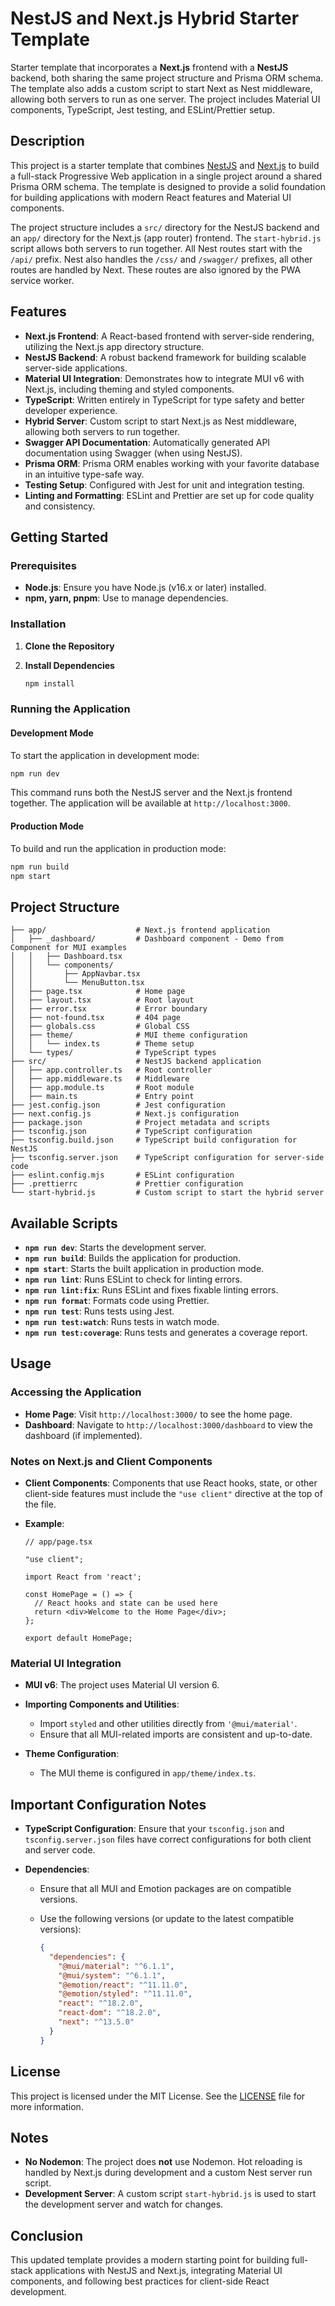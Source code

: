 # NestJS and Next.js Hybrid Starter Template

Starter template that incorporates a **Next.js** frontend with a **NestJS** backend, both sharing the same project structure and Prisma ORM schema. The template also adds a custom script to start Next as Nest middleware, allowing both servers to run as one server. The project includes Material UI components, TypeScript, Jest testing, and ESLint/Prettier setup.

## Description

This project is a starter template that combines [NestJS](https://nestjs.com/) and [Next.js](https://nextjs.org/) to build a full-stack Progressive Web application in a single project around a shared Prisma ORM schema. The template is designed to provide a solid foundation for building applications with modern React features and Material UI components.

The project structure includes a `src/` directory for the NestJS backend and an `app/` directory for the Next.js (app router) frontend. The `start-hybrid.js` script allows both servers to run together. All Nest routes start with the `/api/` prefix. Nest also handles the `/css/` and `/swagger/` prefixes, all other routes are handled by Next. These routes are also ignored by the PWA service worker.

## Features

- **Next.js Frontend**: A React-based frontend with server-side rendering, utilizing the Next.js app directory structure.
- **NestJS Backend**: A robust backend framework for building scalable server-side applications.
- **Material UI Integration**: Demonstrates how to integrate MUI v6 with Next.js, including theming and styled components.
- **TypeScript**: Written entirely in TypeScript for type safety and better developer experience.
- **Hybrid Server**: Custom script to start Next.js as Nest middleware, allowing both servers to run together.
- **Swagger API Documentation**: Automatically generated API documentation using Swagger (when using NestJS).
- **Prisma ORM**: Prisma ORM enables working with your favorite database in an intuitive type-safe way.
- **Testing Setup**: Configured with Jest for unit and integration testing.
- **Linting and Formatting**: ESLint and Prettier are set up for code quality and consistency.

## Getting Started

### Prerequisites

- **Node.js**: Ensure you have Node.js (v16.x or later) installed.
- **npm, yarn, pnpm**: Use to manage dependencies.

### Installation

1. **Clone the Repository**
2. **Install Dependencies**

   ```bash
   npm install
   ```

### Running the Application

#### Development Mode

To start the application in development mode:

```bash
npm run dev
```

This command runs both the NestJS server and the Next.js frontend together. The application will be available at `http://localhost:3000`.

#### Production Mode

To build and run the application in production mode:

```bash
npm run build
npm start
```

## Project Structure

```plaintext
├── app/                    # Next.js frontend application
│   ├── _dashboard/         # Dashboard component - Demo from Component for MUI examples
│   │   ├── Dashboard.tsx
│   │   └── components/
│   │       ├── AppNavbar.tsx
│   │       └── MenuButton.tsx
│   ├── page.tsx            # Home page
│   ├── layout.tsx          # Root layout
│   ├── error.tsx           # Error boundary
│   ├── not-found.tsx       # 404 page
│   ├── globals.css         # Global CSS
│   ├── theme/              # MUI theme configuration
│   │   └── index.ts        # Theme setup
│   └── types/              # TypeScript types
├── src/                    # NestJS backend application
│   ├── app.controller.ts   # Root controller
│   ├── app.middleware.ts   # Middleware
│   ├── app.module.ts       # Root module
│   ├── main.ts             # Entry point
├── jest.config.json        # Jest configuration
├── next.config.js          # Next.js configuration
├── package.json            # Project metadata and scripts
├── tsconfig.json           # TypeScript configuration
├── tsconfig.build.json     # TypeScript build configuration for NestJS
├── tsconfig.server.json    # TypeScript configuration for server-side code
├── eslint.config.mjs       # ESLint configuration
├── .prettierrc             # Prettier configuration
└── start-hybrid.js         # Custom script to start the hybrid server
```

## Available Scripts

- **`npm run dev`**: Starts the development server.
- **`npm run build`**: Builds the application for production.
- **`npm start`**: Starts the built application in production mode.
- **`npm run lint`**: Runs ESLint to check for linting errors.
- **`npm run lint:fix`**: Runs ESLint and fixes fixable linting errors.
- **`npm run format`**: Formats code using Prettier.
- **`npm run test`**: Runs tests using Jest.
- **`npm run test:watch`**: Runs tests in watch mode.
- **`npm run test:coverage`**: Runs tests and generates a coverage report.

## Usage

### Accessing the Application

- **Home Page**: Visit `http://localhost:3000/` to see the home page.
- **Dashboard**: Navigate to `http://localhost:3000/dashboard` to view the dashboard (if implemented).

### Notes on Next.js and Client Components

- **Client Components**: Components that use React hooks, state, or other client-side features must include the `"use client"` directive at the top of the file.
- **Example**:

  ```tsx
  // app/page.tsx

  "use client";

  import React from 'react';

  const HomePage = () => {
    // React hooks and state can be used here
    return <div>Welcome to the Home Page</div>;
  };

  export default HomePage;
  ```

### Material UI Integration

- **MUI v6**: The project uses Material UI version 6.
- **Importing Components and Utilities**:

  - Import `styled` and other utilities directly from `'@mui/material'`.
  - Ensure that all MUI-related imports are consistent and up-to-date.

- **Theme Configuration**:

  - The MUI theme is configured in `app/theme/index.ts`.

## Important Configuration Notes

- **TypeScript Configuration**: Ensure that your `tsconfig.json` and `tsconfig.server.json` files have correct configurations for both client and server code.
- **Dependencies**:

  - Ensure that all MUI and Emotion packages are on compatible versions.
  - Use the following versions (or update to the latest compatible versions):

    ```json
    {
      "dependencies": {
        "@mui/material": "^6.1.1",
        "@mui/system": "^6.1.1",
        "@emotion/react": "^11.11.0",
        "@emotion/styled": "^11.11.0",
        "react": "^18.2.0",
        "react-dom": "^18.2.0",
        "next": "^13.5.0"
      }
    }
    ```

## License

This project is licensed under the MIT License. See the [LICENSE](LICENSE) file for more information.

## Notes

- **No Nodemon**: The project does **not** use Nodemon. Hot reloading is handled by Next.js during development and a custom Nest server run script.
- **Development Server**: A custom script `start-hybrid.js` is used to start the development server and watch for changes.

## Conclusion

This updated template provides a modern starting point for building full-stack applications with NestJS and Next.js, integrating Material UI components, and following best practices for client-side React development.
